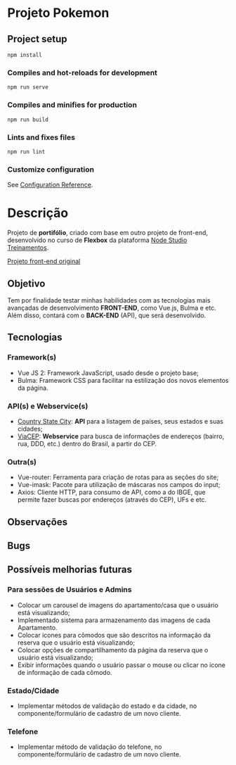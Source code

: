 # Projeto Pokemon

## Project setup
```
npm install
```

### Compiles and hot-reloads for development
```
npm run serve
```

### Compiles and minifies for production
```
npm run build
```

### Lints and fixes files
```
npm run lint
```

### Customize configuration
See [Configuration Reference](https://cli.vuejs.org/config/).

# Descrição
Projeto de __portifólio__, criado com base em outro projeto de front-end, desenvolvido no curso de 
__Flexbox__ da plataforma [Node Studio Treinamentos](https://www.nodestudio.com.br/).

[Projeto front-end original](https://github.com/HugoBrandao-Dev/flexbox-node-studios/tree/master/projeto)

## Objetivo 
Tem por finalidade testar minhas habilidades com as tecnologias mais avançadas de desenvolvimento __FRONT-END__, como Vue.js, Bulma e etc.
Além disso, contará com o __BACK-END__ (API), que será desenvolvido.

## Tecnologias

### Framework(s)
* Vue JS 2: Framework JavaScript, usado desde o projeto base;
* Bulma: Framework CSS para facilitar na estilização dos novos elementos da página.

### API(s) e Webservice(s)
* [Country State City](https://countrystatecity.in/): __API__ para a listagem de países, seus estados e suas cidades;
* [ViaCEP](https://viacep.com.br/): __Webservice__ para busca de informações de endereços (bairro, rua, DDD, etc.) dentro do Brasil, a partir do CEP.

### Outra(s)
* Vue-router: Ferramenta para criação de rotas para as seções do site;
* Vue-imask: Pacote para utilização de máscaras nos campos do input;
* Axios: Cliente HTTP, para consumo de API, como a do IBGE, que permite fazer buscas por endereços (através do CEP), UFs e etc.

## Observações

## Bugs

## Possíveis melhorias futuras
### Para sessões de Usuários e Admins
* Colocar um carousel de imagens do apartamento/casa que o usuário está visualizando;
* Implementado sistema para armazenamento das imagens de cada Apartamento.
* Colocar icones para cômodos que são descritos na informação da reserva que o usuário está visualizando;
* Colocar opções de compartilhamento da página da reserva que o usuário está visualizando;
* Exibir informações quando o usuário passar o mouse ou clicar no ícone de informação de cada cômodo.

### Estado/Cidade
* Implementar métodos de validação do estado e da cidade, no componente/formulário de cadastro de um novo cliente.

### Telefone
* Implementar método de validação do telefone, no componente/formulário de cadastro de um novo cliente.